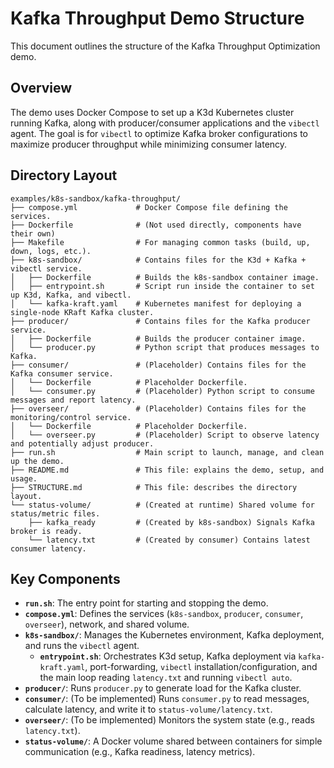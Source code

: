 # Kafka Throughput Demo Structure

This document outlines the structure of the Kafka Throughput Optimization demo.

## Overview

The demo uses Docker Compose to set up a K3d Kubernetes cluster running Kafka, along with producer/consumer applications and the `vibectl` agent. The goal is for `vibectl` to optimize Kafka broker configurations to maximize producer throughput while minimizing consumer latency.

## Directory Layout

```
examples/k8s-sandbox/kafka-throughput/
├── compose.yml             # Docker Compose file defining the services.
├── Dockerfile              # (Not used directly, components have their own)
├── Makefile                # For managing common tasks (build, up, down, logs, etc.).
├── k8s-sandbox/            # Contains files for the K3d + Kafka + vibectl service.
│   ├── Dockerfile          # Builds the k8s-sandbox container image.
│   ├── entrypoint.sh       # Script run inside the container to set up K3d, Kafka, and vibectl.
│   └── kafka-kraft.yaml    # Kubernetes manifest for deploying a single-node KRaft Kafka cluster.
├── producer/               # Contains files for the Kafka producer service.
│   ├── Dockerfile          # Builds the producer container image.
│   └── producer.py         # Python script that produces messages to Kafka.
├── consumer/               # (Placeholder) Contains files for the Kafka consumer service.
│   └── Dockerfile          # Placeholder Dockerfile.
│   └── consumer.py         # (Placeholder) Python script to consume messages and report latency.
├── overseer/               # (Placeholder) Contains files for the monitoring/control service.
│   └── Dockerfile          # Placeholder Dockerfile.
│   └── overseer.py         # (Placeholder) Script to observe latency and potentially adjust producer.
├── run.sh                  # Main script to launch, manage, and clean up the demo.
├── README.md               # This file: explains the demo, setup, and usage.
├── STRUCTURE.md            # This file: describes the directory layout.
└── status-volume/          # (Created at runtime) Shared volume for status/metric files.
    ├── kafka_ready         # (Created by k8s-sandbox) Signals Kafka broker is ready.
    └── latency.txt         # (Created by consumer) Contains latest consumer latency.
```

## Key Components

- **`run.sh`**: The entry point for starting and stopping the demo.
- **`compose.yml`**: Defines the services (`k8s-sandbox`, `producer`, `consumer`, `overseer`), network, and shared volume.
- **`k8s-sandbox/`**: Manages the Kubernetes environment, Kafka deployment, and runs the `vibectl` agent.
  - **`entrypoint.sh`**: Orchestrates K3d setup, Kafka deployment via `kafka-kraft.yaml`, port-forwarding, `vibectl` installation/configuration, and the main loop reading `latency.txt` and running `vibectl auto`.
- **`producer/`**: Runs `producer.py` to generate load for the Kafka cluster.
- **`consumer/`**: (To be implemented) Runs `consumer.py` to read messages, calculate latency, and write it to `status-volume/latency.txt`.
- **`overseer/`**: (To be implemented) Monitors the system state (e.g., reads `latency.txt`).
- **`status-volume/`**: A Docker volume shared between containers for simple communication (e.g., Kafka readiness, latency metrics).
